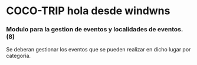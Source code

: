 COCO-TRIP hola desde windwns
===============

 <h3>Modulo para la gestion de eventos y localidades de eventos. (8)</h3>

Se deberan gestionar los eventos que se pueden realizar en dicho lugar por
categoria.
